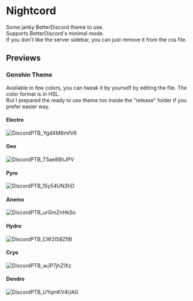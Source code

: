 # **Nightcord**
Some janky BetterDiscord theme to use.  
Supports BetterDiscord's minimal mode.  
If you don't like the server sidebar, you can just remove it from the css file.

## **Previews**

### **Genshin Theme**

Available in few colors, you can tweak it by yourself by editing the file. The color format is in HSL.  
But I prepared the ready to use theme too inside the "release" folder if you prefer easier way.

#### **Electro**
![DiscordPTB_YgdXM6mfV6](https://user-images.githubusercontent.com/88354811/128282286-28502f0d-7315-4f3a-b9c0-cd5c9252faa4.png)

#### **Geo**
![DiscordPTB_T5ae88hJPV](https://user-images.githubusercontent.com/88354811/128282352-54074f3e-4244-4fdb-a0f0-c2323207fb36.png)

#### **Pyro**
![DiscordPTB_15y54UN3hD](https://user-images.githubusercontent.com/88354811/128282370-931aa420-2b7e-4c20-89c6-25debc5b875f.png)

#### **Anemo**
![DiscordPTB_urGmZnHkSo](https://user-images.githubusercontent.com/88354811/128282436-479d3b31-d79c-4f83-b6d9-52b77c15c88f.png)

#### **Hydro**
![DiscordPTB_CW2I58ZflB](https://user-images.githubusercontent.com/88354811/128282455-33ecef76-ed67-4086-9be0-9cbe13025800.png)

#### **Cryo**
![DiscordPTB_wJP7jhZIXz](https://user-images.githubusercontent.com/88354811/128282498-6254124e-5fd5-4552-87c2-ec030bf77eae.png)

#### **Dendro**
![DiscordPTB_UYqmKV4UAG](https://user-images.githubusercontent.com/88354811/128282512-3e7edac6-db71-4934-9201-aaabf33b5fde.png)
